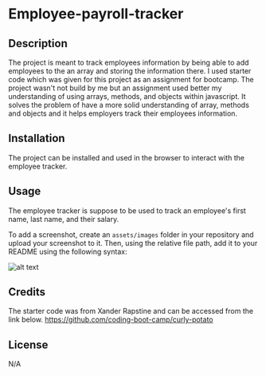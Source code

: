 # Employee-payroll-tracker

## Description
The project is meant to track employees information by being able to add employees to the an array and storing the information there. I used starter code which was given for this project as an assignment for bootcamp. The project wasn't not build by me but an assignment used better my understanding of using arrays, methods, and objects within javascript. It solves the problem of have a more solid understanding of array, methods and objects and it helps employers track their employees information.  


## Installation

The project can be installed and used in the browser to interact with the employee tracker.

## Usage

The employee tracker is suppose to be used to track an employee's first name, last name, and their salary. 

To add a screenshot, create an `assets/images` folder in your repository and upload your screenshot to it. Then, using the relative file path, add it to your README using the following syntax:

![alt text](assets/images/screenshot.png)

## Credits
The starter code was from Xander Rapstine and can be accessed from the link below.
https://github.com/coding-boot-camp/curly-potato

## License
N/A
